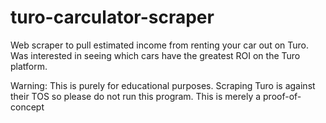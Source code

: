 # turo-carculator-scraper
Web scraper to pull estimated income from renting your car out on Turo. Was interested in seeing which cars have the greatest ROI on the Turo platform.


Warning: This is purely for educational purposes. Scraping Turo is against their TOS so please do not run this program. This is merely a proof-of-concept
